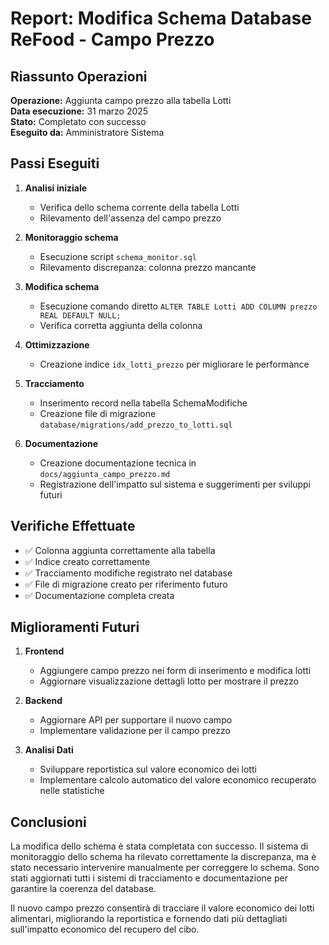 # Report: Modifica Schema Database ReFood - Campo Prezzo

## Riassunto Operazioni

**Operazione:** Aggiunta campo prezzo alla tabella Lotti  
**Data esecuzione:** 31 marzo 2025  
**Stato:** Completato con successo  
**Eseguito da:** Amministratore Sistema  

## Passi Eseguiti

1. **Analisi iniziale**
   - Verifica dello schema corrente della tabella Lotti
   - Rilevamento dell'assenza del campo prezzo

2. **Monitoraggio schema**
   - Esecuzione script `schema_monitor.sql`
   - Rilevamento discrepanza: colonna prezzo mancante

3. **Modifica schema**
   - Esecuzione comando diretto `ALTER TABLE Lotti ADD COLUMN prezzo REAL DEFAULT NULL;`
   - Verifica corretta aggiunta della colonna

4. **Ottimizzazione**
   - Creazione indice `idx_lotti_prezzo` per migliorare le performance

5. **Tracciamento**
   - Inserimento record nella tabella SchemaModifiche
   - Creazione file di migrazione `database/migrations/add_prezzo_to_lotti.sql`

6. **Documentazione**
   - Creazione documentazione tecnica in `docs/aggiunta_campo_prezzo.md`
   - Registrazione dell'impatto sul sistema e suggerimenti per sviluppi futuri

## Verifiche Effettuate

- ✅ Colonna aggiunta correttamente alla tabella
- ✅ Indice creato correttamente
- ✅ Tracciamento modifiche registrato nel database
- ✅ File di migrazione creato per riferimento futuro
- ✅ Documentazione completa creata

## Miglioramenti Futuri

1. **Frontend**
   - Aggiungere campo prezzo nei form di inserimento e modifica lotti
   - Aggiornare visualizzazione dettagli lotto per mostrare il prezzo

2. **Backend**
   - Aggiornare API per supportare il nuovo campo
   - Implementare validazione per il campo prezzo

3. **Analisi Dati**
   - Sviluppare reportistica sul valore economico dei lotti
   - Implementare calcolo automatico del valore economico recuperato nelle statistiche

## Conclusioni

La modifica dello schema è stata completata con successo. Il sistema di monitoraggio dello schema ha rilevato correttamente la discrepanza, ma è stato necessario intervenire manualmente per correggere lo schema. Sono stati aggiornati tutti i sistemi di tracciamento e documentazione per garantire la coerenza del database.

Il nuovo campo prezzo consentirà di tracciare il valore economico dei lotti alimentari, migliorando la reportistica e fornendo dati più dettagliati sull'impatto economico del recupero del cibo.